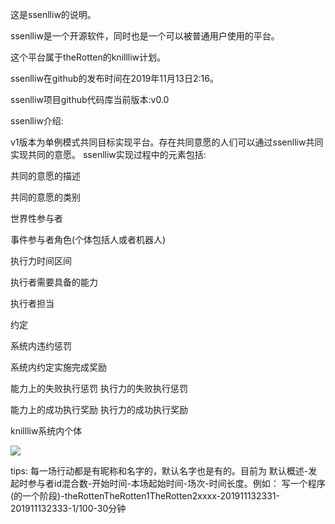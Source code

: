 这是ssenlliw的说明。


ssenlliw是一个开源软件，同时也是一个可以被普通用户使用的平台。

这个平台属于theRotten的knillliw计划。

ssenlliw在github的发布时间在2019年11月13日2:16。

ssenlliw项目github代码库当前版本:v0.0

ssenlliw介绍:

v1版本为单例模式共同目标实现平台。存在共同意愿的人们可以通过ssenlliw共同实现共同的意愿。
ssenlliw实现过程中的元素包括:

共同的意愿的描述

共同的意愿的类别

世界性参与者

事件参与者角色(个体包括人或者机器人)

执行力时间区间

执行者需要具备的能力

执行者担当

约定

系统内违约惩罚

系统内约定实施完成奖励

能力上的失败执行惩罚
执行力的失败执行惩罚

能力上的成功执行奖励
执行力的成功执行奖励


knillliw系统内个体


<img src="https://timgsa.baidu.com/timg?image&quality=80&size=b9999_10000&sec=1573665485825&di=4ae3c3c32150017e8729c873527dac71&imgtype=0&src=http%3A%2F%2Fpics2.baidu.com%2Ffeed%2F3c6d55fbb2fb43160cb0beb1098dfa2608f7d379.jpeg%3Ftoken%3Def15a77a596cea64aa7a197929947e10%26s%3D29808C5C5271E9C6179FDE02030060D9" ></img>

tips:
每一场行动都是有昵称和名字的，默认名字也是有的。目前为 默认概述-发起时参与者id混合数-开始时间-本场起始时间-场次-时间长度。例如： 写一个程序(的一个阶段)-theRottenTheRotten1TheRotten2xxxx-201911132331-201911132333-1/100-30分钟
